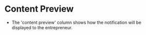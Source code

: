 # Content Preview
- The 'content preview' column shows how the notification will be displayed to the entrepreneur. 